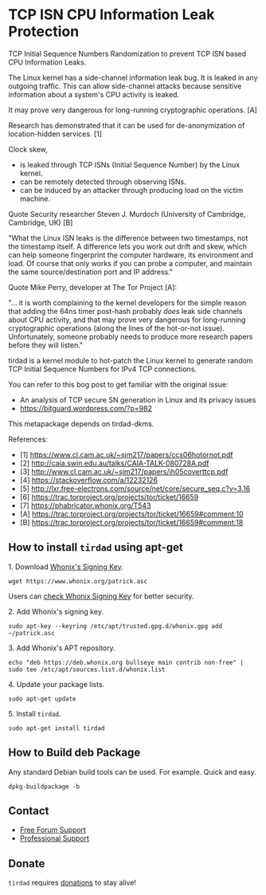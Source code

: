 # TCP ISN CPU Information Leak Protection #

TCP Initial Sequence Numbers Randomization to prevent TCP ISN based CPU
Information Leaks.

The Linux kernel has a side-channel information leak bug.
It is leaked in any outgoing traffic.
This can allow side-channel attacks because sensitive information about
a system's CPU activity is leaked.

It may prove very dangerous for long-running cryptographic operations. [A]

Research has demonstrated that it can be used for de-anonymization of
location-hidden services. [1]

Clock skew,

- is leaked through TCP ISNs (Initial Sequence Number) by the Linux kernel.
- can be remotely detected through observing ISNs.
- can be induced by an attacker through producing load on the victim machine.

Quote Security researcher Steven J. Murdoch
(University of Cambridge, Cambridge, UK) [B]

"What the Linux ISN leaks is the difference between two timestamps, not the
timestamp itself. A difference lets you work out drift and skew, which can
help someone fingerprint the computer hardware, its environment and load. Of
course that only works if you can probe a computer, and maintain the same
source/destination port and IP address."

Quote Mike Perry, developer at The Tor Project [A]:

"... it is worth complaining to the kernel developers for the simple
reason that adding the 64ns timer post-hash probably *does* leak side channels
about CPU activity, and that may prove very dangerous for long-running
cryptographic operations (along the lines of the hot-or-not issue).
Unfortunately, someone probably needs to produce more research papers before
they will listen."

tirdad is a kernel module to hot-patch the Linux kernel
to generate random TCP Initial Sequence Numbers for IPv4 TCP connections.

You can refer to this bog post to get familiar with the original issue:

- An analysis of TCP secure SN generation in Linux and its privacy issues
- https://bitguard.wordpress.com/?p=982

This metapackage depends on tirdad-dkms.

References:

  - [1] https://www.cl.cam.ac.uk/~sjm217/papers/ccs06hotornot.pdf
  - [2] http://caia.swin.edu.au/talks/CAIA-TALK-080728A.pdf
  - [3] http://www.cl.cam.ac.uk/~sjm217/papers/ih05coverttcp.pdf
  - [4] https://stackoverflow.com/a/12232126
  - [5] http://lxr.free-electrons.com/source/net/core/secure_seq.c?v=3.16
  - [6] https://trac.torproject.org/projects/tor/ticket/16659
  - [7] https://phabricator.whonix.org/T543
  - [A] https://trac.torproject.org/projects/tor/ticket/16659#comment:10
  - [B] https://trac.torproject.org/projects/tor/ticket/16659#comment:18
## How to install `tirdad` using apt-get ##

1\. Download [Whonix's Signing Key]().

```
wget https://www.whonix.org/patrick.asc
```

Users can [check Whonix Signing Key](https://www.whonix.org/wiki/Whonix_Signing_Key) for better security.

2\. Add Whonix's signing key.

```
sudo apt-key --keyring /etc/apt/trusted.gpg.d/whonix.gpg add ~/patrick.asc
```

3\. Add Whonix's APT repository.

```
echo "deb https://deb.whonix.org bullseye main contrib non-free" | sudo tee /etc/apt/sources.list.d/whonix.list
```

4\. Update your package lists.

```
sudo apt-get update
```

5\. Install `tirdad`.

```
sudo apt-get install tirdad
```

## How to Build deb Package ##

Any standard Debian build tools can be used. For example. Quick and easy.

```
dpkg-buildpackage -b
```

## Contact ##

* [Free Forum Support](https://forums.whonix.org)
* [Professional Support](https://www.whonix.org/wiki/Professional_Support)

## Donate ##

`tirdad` requires [donations](https://www.whonix.org/wiki/Donate) to stay alive!
